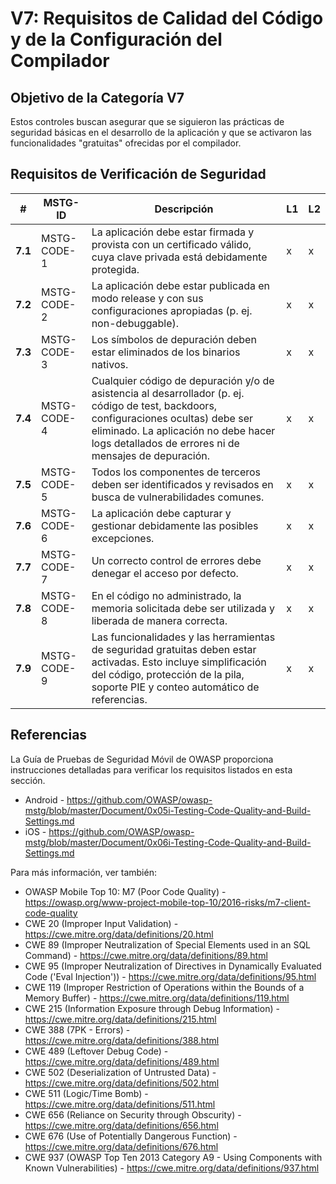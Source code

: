 # V7: Requisitos de Calidad del Código y de la Configuración del Compilador

## Objetivo de la Categoría V7

Estos controles buscan asegurar que se siguieron las prácticas de seguridad básicas en el desarrollo de la aplicación y que se activaron las funcionalidades "gratuitas" ofrecidas por el compilador.

## Requisitos de Verificación de Seguridad

| # | MSTG-ID | Descripción | L1 | L2 |
| -- | ---------- | ---------------------- | - | - |
| **7.1** | MSTG-CODE-1 | La aplicación debe estar firmada y provista con un certificado válido, cuya clave privada está debidamente protegida. | x | x |
| **7.2** | MSTG-CODE-2 | La aplicación debe estar publicada en modo release y con sus configuraciones apropiadas (p. ej. non-debuggable). | x | x |
| **7.3** | MSTG-CODE-3 | Los símbolos de depuración deben estar eliminados de los binarios nativos. | x | x |
| **7.4** | MSTG-CODE-4 | Cualquier código de depuración y/o de asistencia al desarrollador (p. ej. código de test, backdoors, configuraciones ocultas) debe ser eliminado. La aplicación no debe hacer logs detallados de errores ni de mensajes de depuración. | x | x |
| **7.5** | MSTG-CODE-5 | Todos los componentes de terceros deben ser identificados y revisados en busca de vulnerabilidades comunes. | x | x |
| **7.6** | MSTG-CODE-6 | La aplicación debe capturar y gestionar debidamente las posibles excepciones. | x | x |
| **7.7** | MSTG-CODE-7 | Un correcto control de errores debe denegar el acceso por defecto. | x | x |
| **7.8** | MSTG-CODE-8 | En el código no administrado, la memoria solicitada debe ser utilizada y liberada de manera correcta. | x | x |
| **7.9** | MSTG-CODE-9 | Las funcionalidades y las herramientas de seguridad gratuitas deben estar activadas. Esto incluye simplificación del código, protección de la pila, soporte PIE y conteo automático de referencias. | x | x |

## Referencias

La Guía de Pruebas de Seguridad Móvil de OWASP proporciona instrucciones detalladas para verificar los requisitos listados en esta sección.

- Android - <https://github.com/OWASP/owasp-mstg/blob/master/Document/0x05i-Testing-Code-Quality-and-Build-Settings.md>
- iOS - <https://github.com/OWASP/owasp-mstg/blob/master/Document/0x06i-Testing-Code-Quality-and-Build-Settings.md>

Para más información, ver también:

- OWASP Mobile Top 10: M7 (Poor Code Quality) - <https://owasp.org/www-project-mobile-top-10/2016-risks/m7-client-code-quality>
- CWE 20 (Improper Input Validation) - <https://cwe.mitre.org/data/definitions/20.html>
- CWE 89 (Improper Neutralization of Special Elements used in an SQL Command) - <https://cwe.mitre.org/data/definitions/89.html>
- CWE 95 (Improper Neutralization of Directives in Dynamically Evaluated Code ('Eval Injection')) - <https://cwe.mitre.org/data/definitions/95.html>
- CWE 119 (Improper Restriction of Operations within the Bounds of a Memory Buffer) - <https://cwe.mitre.org/data/definitions/119.html>
- CWE 215 (Information Exposure through Debug Information) - <https://cwe.mitre.org/data/definitions/215.html>
- CWE 388 (7PK - Errors) - <https://cwe.mitre.org/data/definitions/388.html>
- CWE 489 (Leftover Debug Code) - <https://cwe.mitre.org/data/definitions/489.html>
- CWE 502 (Deserialization of Untrusted Data) - <https://cwe.mitre.org/data/definitions/502.html>
- CWE 511 (Logic/Time Bomb) - <https://cwe.mitre.org/data/definitions/511.html>
- CWE 656 (Reliance on Security through Obscurity) - <https://cwe.mitre.org/data/definitions/656.html>
- CWE 676 (Use of Potentially Dangerous Function)  - <https://cwe.mitre.org/data/definitions/676.html>
- CWE 937 (OWASP Top Ten 2013 Category A9 - Using Components with Known Vulnerabilities) - <https://cwe.mitre.org/data/definitions/937.html>
